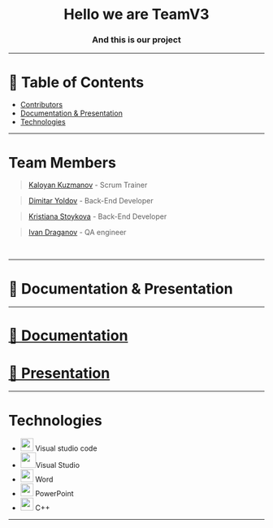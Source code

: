 <br>
<br>
<h1 align="center">Hello we are TeamV3</h1>
<h3 align="center">And this is our project</h3>

---

# 📝 Table of Contents

+ [Contributors](#team-members)
+ [Documentation & Presentation](#-documentation--presentation)
+ [Technologies](#team-members)

---

# Team Members

><a href = "https://github.com/KGKuzmanov20"> Kaloyan Kuzmanov</a> - Scrum Trainer

><a href = "https://github.com/DGYoldov20"> Dimitar Yoldov</a>  - Back-End Developer

><a href = "https://github.com/KRStoykova20"> Kristiana Stoykova</a>  - Back-End Developer

><a href = "https://github.com/xxVasnkataxx"> Ivan Draganov</a> - QA engineer
<br>

---

# 📄 Documentation & Presentation

---

# [📄 Documentation](https://codingburgas-my.sharepoint.com/:w:/g/personal/kgkuzmanov20_codingburgas_bg/EZhSzMh1h2JHqVRKy4CfR78BQhsRkjcNFGksRdTMUxe_jg?e=1cuuwq)
# [📄 Presentation](https://codingburgas-my.sharepoint.com/:p:/g/personal/kgkuzmanov20_codingburgas_bg/EeuodHyH5vlNkdjnQNnSasMBsIEEOxY2HwiQxEg8bWWXRg?e=1fMdUq)

---

# Technologies
- <img src="https://media.discordapp.net/attachments/945679766646824980/955150392243654706/apple-touch-icon.png" width="25">  Visual studio code
- <img src="https://user-images.githubusercontent.com/85336778/168471335-47e2d66a-c812-4b33-a43c-08e9e7076ac4.png" width="30">Visual Studio
- <img src="https://media.discordapp.net/attachments/815253581149896790/818133539903111188/Microsoft_Word_logo.png" width="25">  Word
- <img src="https://media.discordapp.net/attachments/815253581149896790/818136011359518780/kisspng-microsoft-powerpoint-computer-software-microsoft-o-5b3b3927c75c49.3318087715306079118166-rem.png" width="25">  PowerPoint
- <img src="https://upload.wikimedia.org/wikipedia/commons/thumb/1/18/ISO_C%2B%2B_Logo.svg/1200px-ISO_C%2B%2B_Logo.svg.png" width="25"> C++
--- 

